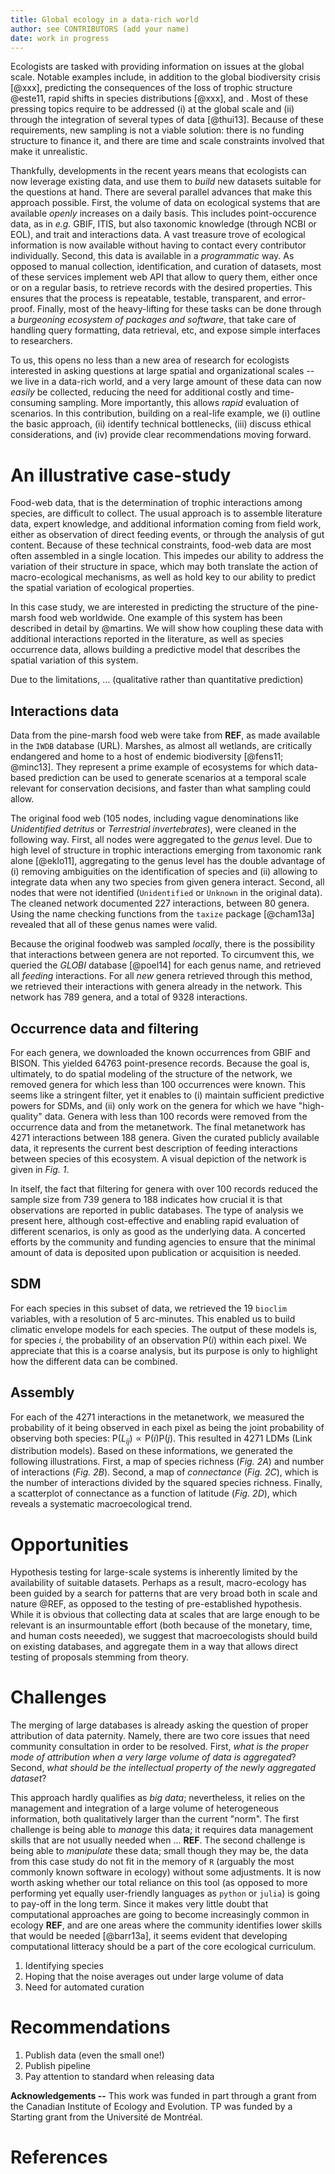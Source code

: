 ```yaml
---
title: Global ecology in a data-rich world
author: see CONTRIBUTORS (add your name)
date: work in progress
---
```


Ecologists are tasked with providing information on issues at the global scale.
Notable examples include, in addition to the global biodiversity crisis [@xxx],
predicting the consequences of the loss of trophic structure @este11, rapid
shifts in species distributions [@xxx], and <!-- TODO add a few -->. Most of
these pressing topics require to be addressed (i) at the global scale and (ii)
through the integration of several types of data [@thui13]. Because of these
requirements, new sampling is not a viable solution: there is no funding
structure to finance it, and there are time and scale constraints involved that
make it unrealistic.

Thankfully, developments in the recent years means that ecologists can now
leverage existing data, and use them to *build* new datasets suitable for the
questions at hand. There are several parallel advances that make this approach
possible. First, the volume of data on ecological systems that are available
*openly* increases on a daily basis. This includes point-occurence data, as in
*e.g.* GBIF, ITIS, but also taxonomic knowledge (through NCBI or EOL), and trait
and interactions data. A vast treasure trove of ecological information is now
available without having to contact every contributor individually. Second, this
data is available in a *programmatic* way. As opposed to manual collection,
identification, and curation of datasets, most of these services implement web
API that allow to query them, either once or on a regular basis, to retrieve
records with the desired properties. This ensures that the process is
repeatable, testable, transparent, and error-proof. Finally, most of the
heavy-lifting for these tasks can be done through a *burgeoning ecosystem of
packages and software*, that take care of handling query formatting, data
retrieval, etc, and expose simple interfaces to researchers.

To us, this opens no less than a new area of research for ecologists interested
in asking questions at large spatial and organizational scales -- we live in a
data-rich world, and a very large amount of these data can now *easily* be
collected, reducing the need for additional costly and time-consuming sampling.
More importantly, this allows *rapid* evaluation of scenarios. In this
contribution, building on a real-life example, we (i) outline the basic
approach, (ii) identify technical bottlenecks, (iii) discuss ethical
considerations, and (iv) provide clear recommendations moving forward.
<!--XXX meta-discourse is awful but we need to convince people -->

# An illustrative case-study

Food-web data, that is the determination of trophic interactions among species,
are difficult to collect. The usual approach is to assemble literature data,
expert knowledge, and additional information coming from field work, either as
observation of direct feeding events, or through the analysis of gut content.
Because of these technical constraints, food-web data are most often assembled
in a single location. This impedes our ability to address the variation of their
structure in space, which may both translate the action of macro-ecological
mechanisms, as well as hold key to our ability to predict the spatial variation
of ecological properties.

In this case study, we are interested in predicting the structure of the
pine-marsh food web worldwide. One example of this system has been described in
detail by @martins. We will show how coupling these data with additional
interactions reported in the literature, as well as species occurrence data,
allows building a predictive model that describes the spatial variation of this
system.

Due to the limitations, ... (qualitative rather than quantitative prediction)

## Interactions data

Data from the pine-marsh food web were take from **REF**, as made available in
the `IWDB` database (URL). Marshes, as almost all wetlands, are critically
endangered and home to a host of endemic biodiversity [@fens11; @minc13]. They
represent a prime example of ecosystems for which data-based prediction can be
used to generate scenarios at a temporal scale relevant for conservation
decisions, and faster than what sampling could allow.

The original food web (105 nodes, including vague denominations like
*Unidentified detritus* or *Terrestrial invertebrates*), were cleaned in the
following way. First, all nodes were aggregated to the *genus* level. Due to
high level of structure in trophic interactions emerging from taxonomic rank
alone [@eklo11], aggregating to the genus level has the double advantage of (i)
removing ambiguities on the identification of species and (ii) allowing to
integrate data when any two species from given genera interact. Second, all
nodes that were not identified (`Unidentified` or `Unknown` in the original
data). The cleaned network documented 227 interactions, between 80 genera. Using
the name checking functions from the `taxize` package [@cham13a] revealed that
all of these genus names were valid.

Because the original foodweb was sampled *locally*, there is the possibility
that interactions between genera are not reported. To circumvent this, we
queried the *GLOBI* database [@poel14] for each genus name, and retrieved all
*feeding* interactions. For all *new* genera retrieved through this method, we
retrieved their interactions with genera already in the network. This network
has 789 genera, and a total of 9328 interactions.

## Occurrence data and filtering

For each genera, we downloaded the known occurrences from GBIF and BISON. This
yielded 64763 point-presence records. Because the goal is, ultimately, to do
spatial modeling of the structure of the network, we removed genera for which
less than 100 occurrences were known. This seems like a stringent filter, yet
it enables to (i) maintain sufficient predictive powers for SDMs, and (ii) only
work on the genera for which we have "high-quality" data. Genera with less than
100 records were removed from the occurrence data and from the metanetwork. The
final metanetwork has 4271 interactions between 188 genera. Given the curated
publicly available data, it represents the current best description of feeding
interactions between species of this ecosystem. A visual depiction of the
network is given in *Fig. 1*.

In itself, the fact that filtering for genera with over 100 records reduced the
sample size from 739 genera to 188 indicates how crucial it is that observations
are reported in public databases. The type of analysis we present here, although
cost-effective and enabling rapid evaluation of different scenarios, is only as
good as the underlying data. A concerted efforts by the community and funding
agencies to ensure that the minimal amount of data is deposited upon publication
or acquisition is needed.

## SDM

For each species in this subset of data, we retrieved the 19 `bioclim`
variables, with a resolution of 5 arc-minutes. This enabled us to build climatic
envelope models for each species. The output of these models is, for species
$i$, the probability of an observation $\mathrm{P}(i)$ within each pixel. We
appreciate that this is a coarse analysis, but its purpose is only to highlight
how the different data can be combined.

## Assembly

For each of the 4271 interactions in the metanetwork, we measured the
probability of it being observed in each pixel as being the joint probability of
observing both species: $\mathrm{P}(L_{ij}) \propto \mathrm{P}(i)\mathrm{P}(j)$.
This resulted in 4271 LDMs (Link distribution models). Based on these
informations, we generated the following illustrations. First, a map of species
richness (*Fig. 2A*) and number of interactions (*Fig. 2B*). Second, a map of
*connectance* (*Fig. 2C*), which is the number of interactions divided by the
squared species richness. Finally, a scatterplot of connectance as a function of
latitude (*Fig. 2D*), which reveals a systematic macroecological trend.

# Opportunities

<!-- FIXME this paragraph doesn't fit anywhere (yet) -->
Hypothesis testing for large-scale systems is inherently limited by the
availability of suitable datasets. Perhaps as a result, macro-ecology has been
guided by a search for patterns that are very broad both in  scale and nature
@REF, as opposed to the testing of pre-established hypothesis. While it is
obvious that collecting data at scales that are large enough to be relevant is
an insurmountable effort (both because of the monetary, time, and human costs
neeeded), we suggest that macroecologists should build on existing databases,
and aggregate them in a way that allows direct testing of proposals stemming
from theory.

# Challenges

<!-- XXX Attribution stacking -->
The merging of large databases is already asking the question of proper
attribution of data paternity. Namely, there are two core issues that need
community consultation in order to be resolved. First, *what is the proper mode
of attribution when a very large volume of data is aggregated*? Second, *what
should be the intellectual property of the newly aggregated dataset*?

<!-- XXX Computational issues -->

This approach hardly qualifies as *big data*; nevertheless, it relies on the
management and integration of a large volume of heterogeneous information, both
qualitatively larger than the current "norm". The first challenge is being able
to *manage* this data; it requires data management skills that are not usually
needed when ... **REF**. The second challenge is being able to *manipulate*
these data; small though they may be, the data from this case study do not fit
in the memory of `R` (arguably the most commonly known software in ecology)
without some adjustments. It is now worth asking whether our total reliance on
this tool (as opposed to more performing yet equally user-friendly languages as
`python` or `julia`) is going to pay-off in the long term. Since it makes very
little doubt that computational approaches are going to become increasingly
common in ecology **REF**, and are one areas where the community identifies
lower skills that would be needed [@barr13a], it seems evident that developing
computational litteracy should be a part of the core ecological curriculum.

<!-- XXX Homogeneous identification -->
1. Identifying species
2. Hoping that the noise averages out under large volume of data
3. Need for automated curation

# Recommendations

1. Publish data (even the small one!)
2. Publish pipeline
3. Pay attention to standard when releasing data

**Acknowledgements --** This work was funded in part through a grant from the
Canadian Institute of Ecology and Evolution. TP was funded by a Starting grant
from the Université de Montréal.

# References

